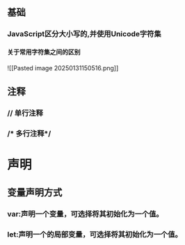 ## 基础
### JavaScript区分大小写的,并使用Unicode字符集
####                                        关于常用字符集之间的区别

![[Pasted image 20250131150516.png]]

## 注释
### // 单行注释
### /* 多行注释*/

# 声明
## 变量声明方式
### var:声明一个变量，可选择将其初始化为一个值。
### let:声明一个的局部变量，可选择将其初始化为一个值。
